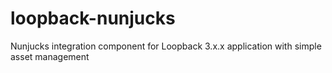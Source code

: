 # loopback-nunjucks
Nunjucks integration component for Loopback 3.x.x application with simple asset management
